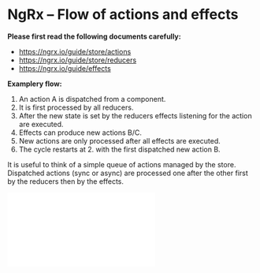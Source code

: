 # NgRx – Flow of actions and effects

**Please first read the following documents carefully:**
* https://ngrx.io/guide/store/actions
* https://ngrx.io/guide/store/reducers
* https://ngrx.io/guide/effects

**Examplery flow:**
1. An action A is dispatched from a component.
2. It is first processed by all reducers.
3. After the new state is set by the reducers effects listening for the action are executed.
4. Effects can produce new actions B/C.
5. New actions are only processed after all effects are executed.
6. The cycle restarts at 2. with the first dispatched new action B.

It is useful to think of a simple queue of actions managed by the store. Dispatched actions (sync or async) are processed one after the other first by the reducers then by the effects.

![ActionFlow chart](./NgRx-ActionFlow.pdf)
